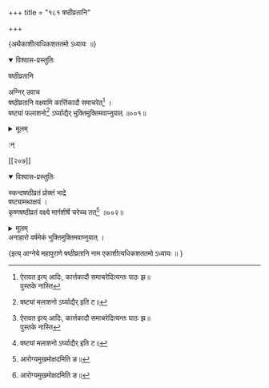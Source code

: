 +++
title = "१८१ षष्ठीव्रतानि"

+++
    
\{अथैकाशीत्यधिकशततमो ऽध्यायः ॥\}


<details open><summary>विश्वास-प्रस्तुतिः</summary>

षष्ठीव्रतानि  
    
अग्निर् उवाच  
षष्ठीव्रतानि वक्ष्यामि कार्त्तिकादौ समाचरेत्[^२]   ।  
षष्ट्यां फलाशनो[^३] ऽर्घ्याद्यैर् भुक्तिमुक्तिमवाप्नुयात्   ॥००१॥
</details>

<details><summary>मूलम्</summary>

षष्ठीव्रतानि  
    
अग्निर् उवाच  
षष्ठीव्रतानि वक्ष्यामि कार्त्तिकादौ समाचरेत्[^२]   ।  
षष्ट्यां फलाशनो[^३] ऽर्घ्याद्यैर् भुक्तिमुक्तिमवाप्नुयात्   ॥००१॥
</details>  
    
:न्  
    
[^१]: आरोग्यमुखमोक्षदमिति ङ॥  
    
[^२]: ऐरावत इत्य् आदिः, कार्त्तकादौ समाचरेदित्यन्तः पाठः झ॥  
पुस्तके नास्ति  
    
[^३]: षष्ट्यां मलाशनो ऽर्घ्याद्यैर् इति ट॥  

[[२०७]]
    

<details open><summary>विश्वास-प्रस्तुतिः</summary>

स्कन्दषष्ठीव्रतं प्रोक्तं भाद्रे  
षष्ट्यामथाक्षयं ।  
कृष्णषष्ठीव्रतं वक्ष्ये मार्गशीर्षे चरेच्च तत्[^१]   ॥००२॥
</details>

<details><summary>मूलम्</summary>

स्कन्दषष्ठीव्रतं प्रोक्तं भाद्रे  
षष्ट्यामथाक्षयं ।  
कृष्णषष्ठीव्रतं वक्ष्ये मार्गशीर्षे चरेच्च तत्[^१]   ॥००२॥
</details>  
अनाहारो वर्षमेकं भुक्तिमुक्तिमवाप्नुयात् ।  
    
\{इत्य् आग्नेये महापुराणे षष्ठीव्रतानि नाम एकाशीत्यधिकशततमो ऽध्यायः ॥  }
    